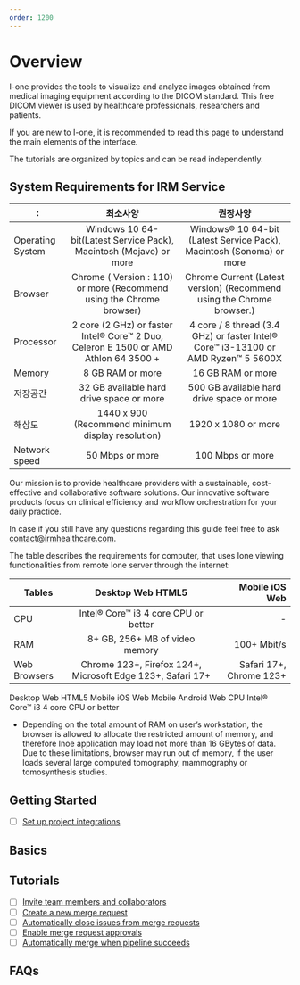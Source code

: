 ```yaml
---
order: 1200
---
```

# Overview

I-one provides the tools to visualize and analyze images obtained from medical imaging equipment according to the DICOM standard. This free DICOM viewer is used by healthcare professionals, researchers and patients.

If you are new to I-one, it is recommended to read this page to understand the main elements of the interface.

The tutorials are organized by topics and can be read independently.


## System Requirements for IRM Service


|  :       |  최소사양       | 권장사양 |
|----------|:-------------:|:------:|
| Operating System| Windows 10 64-bit(Latest Service Pack), Macintosh (Mojave) or more| Windows® 10 64-bit (Latest Service Pack), Macintosh (Sonoma) or more |
| Browser |  Chrome ( Version : 110) or more (Recommend using the Chrome browser)  | Chrome Current (Latest version) (Recommend using the Chrome browser.)|
| Processor| 2 core (2 GHz) or faster Intel® Core™ 2 Duo, Celeron E 1500 or AMD Athlon 64 3500 + | 4 core / 8 thread (3.4 GHz) or faster Intel® Core™ i3-13100 or AMD Ryzen™ 5 5600X|
| Memory|  8 GB RAM or more | 16 GB RAM or more |
| 저장공간 |  32 GB available hard drive space or more |  500 GB available hard drive space or more|
| 해상도| 1440 x 900 (Recommend minimum display resolution) |   1920 x 1080 or more |
| Network speed| 50 Mbps or more |  100 Mbps or more |




Our mission is to provide healthcare providers with a sustainable, cost-effective and collaborative software solutions. Our innovative software products focus on clinical efficiency and workflow orchestration for your daily practice.

In case if you still have any questions regarding this guide feel free to ask [contact@irmhealthcare.com](contact@irmhealthcare.com).




The table describes the requirements for computer, that uses Ione viewing functionalities from remote Ione server through the internet:


| Tables   |    Desktop Web HTML5  | Mobile iOS Web |
|----------|:-------------:|------:|
| CPU|  Intel® Core™ i3 4 core CPU or better | - |
| RAM |    8+ GB, 256+ MB of video memory  |   100+ Mbit/s|
| Web Browsers| Chrome 123+, Firefox 124+, Microsoft Edge 123+, Safari 17+ |    Safari 17+, Chrome 123+ |


Desktop Web HTML5	Mobile iOS Web	Mobile Android Web
CPU	
Intel® Core™ i3 4 core CPU or better



* Depending on the total amount of RAM on user’s workstation, the browser is allowed to allocate the restricted amount of memory, and therefore Inoe application may load not more than 16 GBytes of data. Due to these limitations, browser may run out of memory, if the user loads several large computed tomography, mammography or tomosynthesis studies.

## Getting Started

- [ ] [Set up project integrations](https://gitlab-ione.irm.kr/i-one/ione-docs/-/settings/integrations)


## Basics


## Tutorials

- [ ] [Invite team members and collaborators](https://docs.gitlab.com/ee/user/project/members/)
- [ ] [Create a new merge request](https://docs.gitlab.com/ee/user/project/merge_requests/creating_merge_requests.html)
- [ ] [Automatically close issues from merge requests](https://docs.gitlab.com/ee/user/project/issues/managing_issues.html#closing-issues-automatically)
- [ ] [Enable merge request approvals](https://docs.gitlab.com/ee/user/project/merge_requests/approvals/)
- [ ] [Automatically merge when pipeline succeeds](https://docs.gitlab.com/ee/user/project/merge_requests/merge_when_pipeline_succeeds.html)

## FAQs

